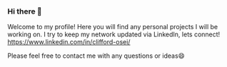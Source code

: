 ### Hi there 👋

Welcome to my profile! Here you will find any personal projects I will be working on.
I try to keep my network updated via LinkedIn, lets connect!
https://www.linkedin.com/in/clifford-osei/

Please feel free to contact me with any questions or ideas😄 

<!--
**cliffordkaosei/cliffordkaosei** is a ✨ _special_ ✨ repository because its `README.md` (this file) appears on your GitHub profile.

Here are some ideas to get you started:

- 🔭 I’m currently working on ...
- 🌱 I’m currently learning ...
- 👯 I’m looking to collaborate on ...
- 🤔 I’m looking for help with ...
- 💬 Ask me about ...
- 📫 How to reach me: ...
- 😄 Pronouns: ...
- ⚡ Fun fact: ...
-->
